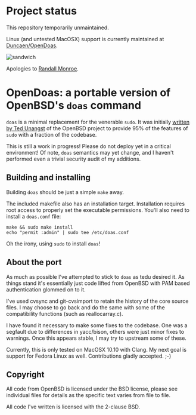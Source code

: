 # Project status

This repository temporarily unmaintained.

Linux (and untested MacOSX) support is currently maintained at [Duncaen/OpenDoas](https://github.com/Duncaen/OpenDoas).

![sandwich](https://cloud.githubusercontent.com/assets/13654546/9128676/a583cd0a-3c9a-11e5-9b4f-e03ab0ba37d7.png)

Apologies to [Randall Monroe](http://xkcd.com/149/).

# OpenDoas: a portable version of OpenBSD's `doas` command

`doas` is a minimal replacement for the venerable `sudo`. It was
initially [written by Ted Unangst](http://www.tedunangst.com/flak/post/doas)
of the OpenBSD project to provide 95% of the features of `sudo` with a
fraction of the codebase.

This is still a work in progress! Please do not deploy yet in a critical
environment! Of note, `doas` semantics may yet change, and I haven't
performed even a trivial security audit of my additions.

## Building and installing

Building `doas` should be just a simple `make` away.

The included makefile also has an installation target. Installation
requires root access to properly set the executable permissions. You'll
also need to install a `doas.conf` file:

```
make && sudo make install
echo "permit :admin" | sudo tee /etc/doas.conf
```

Oh the irony, using `sudo` to install `doas`!

## About the port

As much as possible I've attempted to stick to `doas` as tedu desired
it. As things stand it's essentially just code lifted from OpenBSD with
PAM based authentication glommed on to it.

I've used cvsync and git-cvsimport to retain the history of the core
source files. I may choose to go back and do the same with some of the
compatibility functions (such as reallocarray.c).

I have found it necessary to make some fixes to the codebase. One was
a segfault due to differences in yacc/bison, others were just minor
fixes to warnings. Once this appears stable, I may try to upstream some
of these.

Currently, this is only tested on MacOSX 10.10 with Clang. My next goal
is support for Fedora Linux as well. Contributions gladly accepted. ;-)

## Copyright

All code from OpenBSD is licensed under the BSD license, please see
individual files for details as the specific text varies from file to
file.

All code I've written is licensed with the 2-clause BSD.
